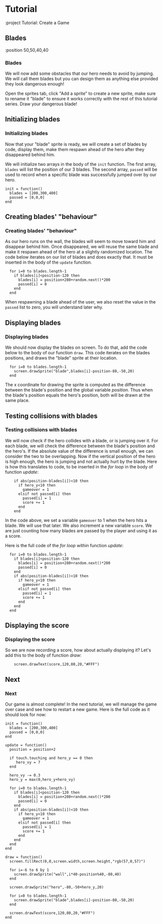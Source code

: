 # Tutorial

:project Tutorial: Create a Game

## Blades

:position 50,50,40,40

### Blades

We will now add some obstacles that our hero needs to avoid by jumping. We will call them
blades but you can design them as anything else provided they look dangerous enough!

Open the sprites tab, click "Add a sprite" to create a new sprite, make sure to rename it "blade"
to ensure it works correctly with the rest of this tutorial series. Draw your dangerous blade!

## Initializing blades

### Initializing blades

Now that your "blade" sprite is ready, we will create a set of blades by code, display them,
make them respawn ahead of the hero after they disappeared behind him.

We will initialize two arrays in the body of the ```init``` function. The first array, ```blades``` will
list the position of our 3 blades. The second array, ```passed``` will be used to record when a specific blade
was successfully jumped over by our hero.

```
init = function()
  blades = [200,300,400]
  passed = [0,0,0]
end
```

## Creating blades' "behaviour"

### Creating blades' "behaviour"

As our hero runs on the wall, the blades will seem to move toward him and disappear behind him.
Once disappeared, we will reuse the same blade and make it respawn ahead of the hero at a slightly
randomized location. The code below iterates on our list of blades and does exactly that. It must be
inserted in the body of the ```update``` function.

```
  for i=0 to blades.length-1
    if blades[i]<position-120 then
      blades[i] = position+280+random.next()*200
      passed[i] = 0
    end
  end
```

When respawning a blade ahead of the user, we also reset the value in the ```passed``` list to zero,
you will understand later why.

## Displaying blades

### Displaying blades

We should now display the blades on screen. To do that, add the code below to the body of our function ```draw```.
This code iterates on the blades positions, and draws the "blade" sprite at their location.

```
  for i=0 to blades.length-1
    screen.drawSprite("blade",blades[i]-position-80,-50,20)
  end
```

The x coordinate for drawing the sprite is computed as the difference between the blade's position and the global variable *position*.
Thus when the blade's position equals the hero's position, both will be drawn at the same place.

## Testing collisions with blades

### Testing collisions with blades

We will now check if the hero collides with a blade, or is jumping over it. For each blade, we will check the difference
between the blade's position and the hero's. If the absolute value of the difference is small enough, we can consider the two
to be overlapping. Now if the vertical position of the hero is high enough, the hero is jumping and not actually hurt by the blade.
Here is how this translates to code, to be inserted in the *for loop* in the body of function *update*:

```
    if abs(position-blades[i])<10 then
      if hero_y<10 then
        gameover = 1
      elsif not passed[i] then
        passed[i] = 1
        score += 1
      end
    end
```

In the code above, we set a variable ```gameover``` to 1 when the hero hits a blade. We will use that later.
We also increment a new variable ```score```. We are just counting how many blades are passed by the player and
using it as a score.

Here is the full code of the *for loop* within function *update*:

```
  for i=0 to blades.length-1
    if blades[i]<position-120 then
      blades[i] = position+280+random.next()*200
      passed[i] = 0
    end
    if abs(position-blades[i])<10 then
      if hero_y<10 then
        gameover = 1
      elsif not passed[i] then
        passed[i] = 1
        score += 1
      end
    end
  end
```

## Displaying the score

### Displaying the score

So we are now recording a score, how about actually displaying it? Let's add this to
the body of function *draw*:

```
    screen.drawText(score,120,80,20,"#FFF")
```


## Next

### Next

Our game is almost complete! In the next tutorial, we will manage the game over case and see
how to restart a new game. Here is the full code as it should look for now:

```
init = function()
  blades = [200,300,400]
  passed = [0,0,0]
end

update = function()
  position = position+2

  if touch.touching and hero_y == 0 then
     hero_vy = 7
  end

  hero_vy -= 0.3
  hero_y = max(0,hero_y+hero_vy)

  for i=0 to blades.length-1
    if blades[i]<position-120 then
      blades[i] = position+280+random.next()*200
      passed[i] = 0
    end
    if abs(position-blades[i])<10 then
      if hero_y<10 then
        gameover = 1
      elsif not passed[i] then
        passed[i] = 1
        score += 1
      end
    end
  end
end

draw = function()
  screen.fillRect(0,0,screen.width,screen.height,"rgb(57,0,57)")

  for i=-6 to 6 by 1
    screen.drawSprite("wall",i*40-position%40,-80,40)
  end

  screen.drawSprite("hero",-80,-50+hero_y,20)

  for i=0 to blades.length-1
    screen.drawSprite("blade",blades[i]-position-80,-50,20)
  end

  screen.drawText(score,120,80,20,"#FFF")
end
```
